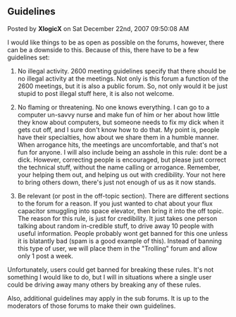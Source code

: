 ## Guidelines
Posted by **XlogicX** on Sat December 22nd, 2007 09:50:08 AM

I would like things to be as open as possible on the forums, however, there can be a downside to this. Because of this, there have to be a few guidelines set: 


1. No illegal activity. 2600 meeting guidelines specify that there should be no illegal activity at the meetings. Not only is this forum a function of the 2600 meetings, but it is also a public forum. So, not only would it be just stupid to post illegal stuff here, it is also not welcome. 

2. No flaming or threatening. No one knows everything. I can go to a computer un-savvy nurse and make fun of him or her about how little they know about computers, but someone needs to fix my dick when it gets cut off, and I sure don't know how to do that. My point is, people have their specialties, how about we share them in a humble manner. When arrogance hits, the meetings are uncomfortable, and that's not fun for anyone. I will also include being an asshole in this rule: dont be a dick. However, correcting people is encouraged, but please just correct the technical stuff, without the name calling or arrogance. Remember, your helping them out, and helping us out with credibility. Your not here to bring others down, there's just not enough of us as it now stands. 

3. Be relevant (or post in the off-topic section). There are different sections to the forum for a reason. If you just wanted to chat about your flux capacitor smuggling into space elevator, then bring it into the off topic. The reason for this rule, is just for credibility. It just takes one person talking about random in-credible stuff, to drive away 10 people with useful information. People probably wont get banned for this one unless it is blatantly bad (spam is a good example of this). Instead of banning this type of user, we will place them in the &quot;Trolling&quot; forum and allow only 1 post a week.


Unfortunately, users could get banned for breaking these rules. It's not something I would like to do, but I will in situations where a single user could be driving away many others by breaking any of these rules. 

Also, additional guidelines may apply in the sub forums. It is up to the moderators of those forums to make their own guidelines.
